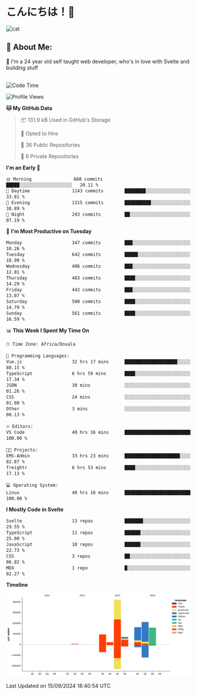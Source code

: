 

# こんにちは！🙂  
![cat](https://github.com/michaelnji/michaelnji/assets/73862378/606e99e9-2c18-4853-8722-991e4af8eae6)

## 💫 About Me:
🙂 I'm a 24 year old self taught web developer, who's in love with Svelte and building stuff <br><br>

<!--START_SECTION:waka-->
![Code Time](http://img.shields.io/badge/Code%20Time-976%20hrs%201%20min-blue)

![Profile Views](http://img.shields.io/badge/Profile%20Views-0-blue)

**🐱 My GitHub Data** 

> 📦 131.9 kB Used in GitHub's Storage 
 > 
> 💼 Opted to Hire
 > 
> 📜 36 Public Repositories 
 > 
> 🔑 6 Private Repositories 
 > 
**I'm an Early 🐤** 

```text
🌞 Morning                680 commits         █████░░░░░░░░░░░░░░░░░░░░   20.11 % 
🌆 Daytime                1143 commits        ████████░░░░░░░░░░░░░░░░░   33.81 % 
🌃 Evening                1315 commits        ██████████░░░░░░░░░░░░░░░   38.89 % 
🌙 Night                  243 commits         ██░░░░░░░░░░░░░░░░░░░░░░░   07.19 % 
```
📅 **I'm Most Productive on Tuesday** 

```text
Monday                   347 commits         ███░░░░░░░░░░░░░░░░░░░░░░   10.26 % 
Tuesday                  642 commits         █████░░░░░░░░░░░░░░░░░░░░   18.99 % 
Wednesday                406 commits         ███░░░░░░░░░░░░░░░░░░░░░░   12.01 % 
Thursday                 483 commits         ████░░░░░░░░░░░░░░░░░░░░░   14.29 % 
Friday                   442 commits         ███░░░░░░░░░░░░░░░░░░░░░░   13.07 % 
Saturday                 500 commits         ████░░░░░░░░░░░░░░░░░░░░░   14.79 % 
Sunday                   561 commits         ████░░░░░░░░░░░░░░░░░░░░░   16.59 % 
```


📊 **This Week I Spent My Time On** 

```text
🕑︎ Time Zone: Africa/Douala

💬 Programming Languages: 
Vue.js                   32 hrs 17 mins      ████████████████████░░░░░   80.15 % 
TypeScript               6 hrs 59 mins       ████░░░░░░░░░░░░░░░░░░░░░   17.34 % 
JSON                     30 mins             ░░░░░░░░░░░░░░░░░░░░░░░░░   01.26 % 
CSS                      24 mins             ░░░░░░░░░░░░░░░░░░░░░░░░░   01.00 % 
Other                    3 mins              ░░░░░░░░░░░░░░░░░░░░░░░░░   00.13 % 

🔥 Editors: 
VS Code                  40 hrs 16 mins      █████████████████████████   100.00 % 

🐱‍💻 Projects: 
EMS-Admin                33 hrs 23 mins      █████████████████████░░░░   82.87 % 
freightr                 6 hrs 53 mins       ████░░░░░░░░░░░░░░░░░░░░░   17.13 % 

💻 Operating System: 
Linux                    40 hrs 16 mins      █████████████████████████   100.00 % 
```

**I Mostly Code in Svelte** 

```text
Svelte                   13 repos            ███████░░░░░░░░░░░░░░░░░░   29.55 % 
TypeScript               11 repos            ██████░░░░░░░░░░░░░░░░░░░   25.00 % 
JavaScript               10 repos            ██████░░░░░░░░░░░░░░░░░░░   22.73 % 
CSS                      3 repos             ██░░░░░░░░░░░░░░░░░░░░░░░   06.82 % 
MDX                      1 repo              █░░░░░░░░░░░░░░░░░░░░░░░░   02.27 % 
```



**Timeline**

![Lines of Code chart](https://raw.githubusercontent.com/michaelnji/michaelnji/main/assets/bar_graph.png)


 Last Updated on 15/09/2024 18:40:54 UTC
<!--END_SECTION:waka-->
